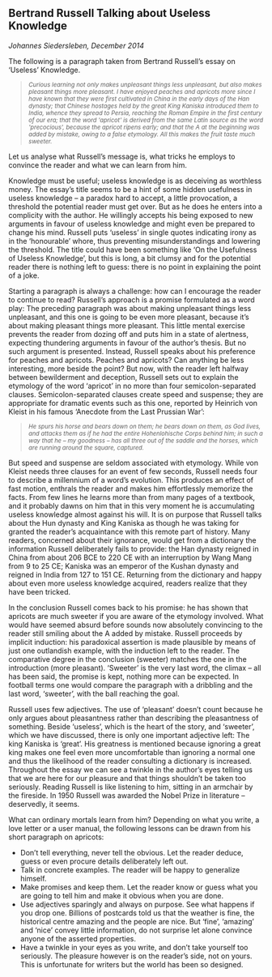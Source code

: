  
## Bertrand Russell Talking about Useless Knowledge

*Johannes Siedersleben, December 2014*

The following is a paragraph taken from Bertrand Russell’s essay on ‘Useless’ Knowledge.

> <small><i> 
Curious learning not only makes unpleasant things less unpleasant, but also makes pleasant
things more pleasant. I have enjoyed peaches and apricots more since I have known that they
were first cultivated in China in the early days of the Han dynasty; that Chinese hostages held
by the great King Kaniska introduced them to India, whence they spread to Persia, reaching
the Roman Empire in the first century of our era; that the word 'apricot' is derived from the
same Latin source as the word 'precocious', because the apricot ripens early; and that the A
at the beginning was added by mistake, owing to a false etymology. All this makes the fruit
taste much sweeter.
> </i></small>

Let us analyse what Russell’s message is, what tricks he employs to convince the reader and what we
can learn from him.

Knowledge must be useful; useless knowledge is as deceiving as worthless money. The essay’s title
seems to be a hint of some hidden usefulness in useless knowledge – a paradox hard to accept, 
a little provocation, a threshold the potential reader must get over. But as he does he enters 
into a complicity with the author. He willingly accepts his being exposed to new arguments in favour 
of useless knowledge and might even be prepared to change his mind. Russell puts ‘useless’ in single quotes
indicating irony as in the ‘honourable’ whore, thus preventing misunderstandings and lowering the
threshold. The title could have been something like ‘On the Usefulness of Useless Knowledge’, but
this is long, a bit clumsy and for the potential reader there is nothing left to guess: there is no point in
explaining the point of a joke.

Starting a paragraph is always a challenge: how can I encourage the reader to continue to read? 
Russell’s approach is a promise formulated as a word play: The preceding paragraph was about making
unpleasant things less unpleasant, and this one is going to be even more pleasant, because it’s about
making pleasant things more pleasant. This little mental exercise prevents the reader from dozing off
and puts him in a state of alertness, expecting thundering arguments in favour of the author’s thesis.
But no such argument is presented. Instead, Russell speaks about his preference for peaches and
apricots. Peaches and apricots? Can anything be less interesting, more beside the point? But now,
with the reader left halfway between bewilderment and deception, Russell sets out to explain the
etymology of the word ‘apricot’ in no more than four semicolon-separated clauses. 
Semicolon-separated clauses create speed and suspense; they are appropriate for dramatic events such as this one,
reported by Heinrich von Kleist in his famous ‘Anecdote from the Last Prussian War’:

> <small><i>
He spurs his horse and bears down on them; he bears down on them, as God lives, and attacks 
them as if he had the entire Hohenlohische Corps behind him; in such a way that he –
my goodness – has all three out of the saddle and the horses, which are running around the
square, captured.
></i> </small>

But speed and suspense are seldom associated with etymology. While von Kleist needs three clauses
for an event of few seconds, Russell needs four to describe a millennium of a word’s evolution. This
produces an effect of fast motion, enthrals the reader and makes him effortlessly memorize the
facts. From few lines he learns more than from many pages of a textbook, and it probably dawns on
him that in this very moment he is accumulating useless knowledge almost against his will. It is on
purpose that Russell talks about the Hun dynasty and King Kaniska as though he was taking for
granted the reader’s acquaintance with this remote part of history. Many readers, concerned about
their ignorance, would get from a dictionary the information Russell deliberately fails to provide: the
Han dynasty reigned in China from about 206 BCE to 220 CE with an interruption by Wang Mang
from 9 to 25 CE; Kaniska was an emperor of the Kushan dynasty and reigned in India from 127 to 151
CE. Returning from the dictionary and happy about even more useless knowledge acquired, readers
realize that they have been tricked.

In the conclusion Russell comes back to his promise: he has shown that apricots are much sweeter if
you are aware of the etymology involved. What would have seemed absurd before sounds now absolutely 
convincing to the reader still smiling about the A added by mistake. Russell proceeds by implicit 
induction: his paradoxical assertion is made plausible by means of just one outlandish example,
with the induction left to the reader. The comparative degree in the conclusion (sweeter) matches
the one in the introduction (more pleasant). ‘Sweeter’ is the very last word, the climax – all has been
said, the promise is kept, nothing more can be expected. In football terms one would compare the
paragraph with a dribbling and the last word, ‘sweeter’, with the ball reaching the goal.

Russell uses few adjectives. The use of ‘pleasant’ doesn’t count because he only argues about 
pleasantness rather than describing the pleasantness of something. Beside ‘useless’, which is the heart of
the story, and ‘sweeter’, which we have discussed, there is only one important adjective left: The
king Kaniska is ‘great’. His greatness is mentioned because ignoring a great king makes one feel even
more uncomfortable than ignoring a normal one and thus the likelihood of the reader consulting a
dictionary is increased. Throughout the essay we can see a twinkle in the author’s eyes telling us that
we are here for our pleasure and that things shouldn’t be taken too seriously. Reading Russell is like
listening to him, sitting in an armchair by the fireside. In 1950 Russell was awarded the Nobel Prize in
literature – deservedly, it seems.

What can ordinary mortals learn from him? Depending on what you write, a love letter or a user
manual, the following lessons can be drawn from his short paragraph on apricots:

* Don’t tell everything, never tell the obvious. Let the reader deduce, guess or even procure details
deliberately left out.
* Talk in concrete examples. The reader will be happy to generalize himself.
* Make promises and keep them. Let the reader know or guess what you are going to tell him and
make it obvious when you are done.
* Use adjectives sparingly and always on purpose. See what happens if you drop one. Billions of
postcards told us that the weather is fine, the historical centre amazing and the people are nice.
But ‘fine’, ‘amazing’ and ‘nice’ convey little information, do not surprise let alone convince anyone of the asserted properties.
* Have a twinkle in your eyes as you write, and don’t take yourself too seriously. The pleasure
however is on the reader’s side, not on yours. This is unfortunate for writers but the world has
been so designed.